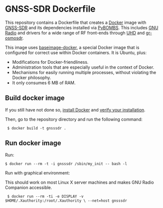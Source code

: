 # GNSS-SDR Dockerfile

This repository contains a Dockerfile that creates a [Docker](https://www.docker.com/) image with [GNSS-SDR](http://gnss-sdr.org) and its dependencies installed via [PyBOMBS](https://github.com/gnuradio/pybombs). This includes [GNU Radio](http://gnuradio.org/) and drivers for a wide range of RF front-ends through [UHD](https://github.com/EttusResearch/uhd) and [gr-osmosdr](http://sdr.osmocom.org/trac/wiki/GrOsmoSDR).

This image uses [baseimage-docker](https://github.com/phusion/baseimage-docker), a special Docker image that is configured for correct use within Docker containers. It is Ubuntu, plus:

  * Modifications for Docker-friendliness.
  * Administration tools that are especially useful in the context of Docker.
  * Mechanisms for easily running multiple processes, without violating the Docker philosophy.
  * It only consumes 6 MB of RAM.

Build docker image
-----------

If you still have not done so, [install Docker](https://docs.docker.com/engine/getstarted/step_one/) and [verify your installation](https://docs.docker.com/engine/getstarted/step_three/).

Then, go to the repository directory and run the following command:

     $ docker build -t gnsssdr .


Run docker image
-----------
Run:

    $ docker run --rm -t -i gnsssdr /sbin/my_init -- bash -l

Run with graphical environment:

This should work on most Linux X server machines and makes GNU Radio Companion accessible.

     $ docker run --rm -ti -e DISPLAY -v $HOME/.Xauthority:/root/.Xauthority \ --net=host gnsssdr
